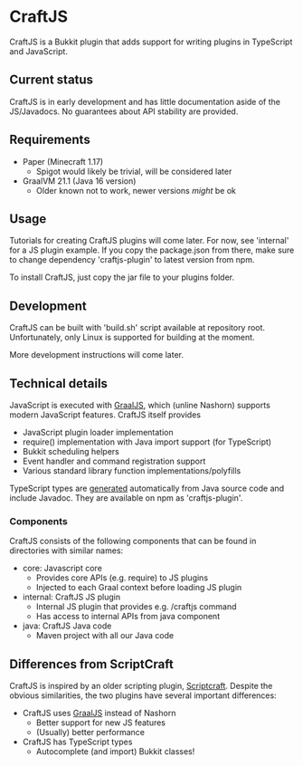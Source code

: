 # CraftJS
CraftJS is a Bukkit plugin that adds support for writing plugins in TypeScript
and JavaScript.

## Current status
CraftJS is in early development and has little documentation aside of the
JS/Javadocs. No guarantees about API stability are provided.

## Requirements
* Paper (Minecraft 1.17)
  * Spigot would likely be trivial, will be considered later
* GraalVM 21.1 (Java 16 version)
  * Older known not to work, newer versions *might* be ok

## Usage
Tutorials for creating CraftJS plugins will come later. For now, see 'internal'
for a JS plugin example. If you copy the package.json from there, make sure to
change dependency 'craftjs-plugin' to latest version from npm.

To install CraftJS, just copy the jar file to your plugins folder.

## Development
CraftJS can be built with 'build.sh' script available at repository root.
Unfortunately, only Linux is supported for building at the moment.

More development instructions will come later.

## Technical details
JavaScript is executed with [GraalJS](https://github.com/oracle/graaljs), which
(unline Nashorn) supports modern JavaScript features. CraftJS itself provides

* JavaScript plugin loader implementation
* require() implementation with Java import support (for TypeScript)
* Bukkit scheduling helpers
* Event handler and command registration support
* Various standard library function implementations/polyfills

TypeScript types are [generated](https://github.com/bensku/java-ts-bind)
automatically from Java source code and include Javadoc. They are available
on npm as 'craftjs-plugin'.

### Components
CraftJS consists of the following components that can be found in directories
with similar names:
* core: Javascript core
  * Provides core APIs (e.g. require) to JS plugins
  * Injected to each Graal context before loading JS plugin
* internal: CraftJS JS plugin
  * Internal JS plugin that provides e.g. /craftjs command
  * Has access to internal APIs from java component
* java: CraftJS Java code
  * Maven project with all our Java code

## Differences from ScriptCraft
CraftJS is inspired by an older scripting plugin,
[Scriptcraft](https://github.com/walterhiggins/ScriptCraft). Despite the
obvious similarities, the two plugins have several important differences:

* CraftJS uses [GraalJS](https://github.com/oracle/graaljs) instead of Nashorn
  * Better support for new JS features
  * (Usually) better performance
* CraftJS has TypeScript types
  * Autocomplete (and import) Bukkit classes!
